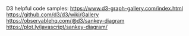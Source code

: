 D3 helpful code samples:
  https://www.d3-graph-gallery.com/index.html
  https://github.com/d3/d3/wiki/Gallery
  https://observablehq.com/@d3/sankey-diagram
  https://plot.ly/javascript/sankey-diagram/
